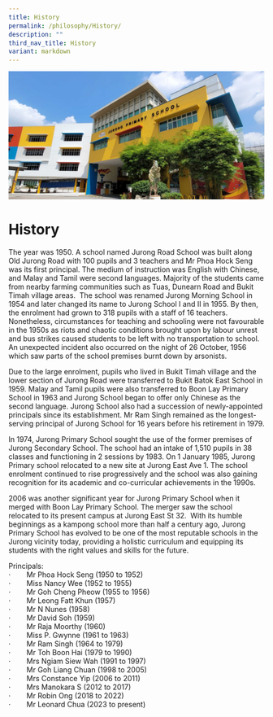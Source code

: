 ```yaml
---
title: History
permalink: /philosophy/History/
description: ""
third_nav_title: History
variant: markdown
---
```

![](/images/JPS_School_Front_Banner.jpg)

History
=======

The year was 1950. A school named Jurong Road School was built along Old Jurong Road with 100 pupils and 3 teachers and Mr Phoa Hock Seng was its first principal. The medium of instruction was English with Chinese, and Malay and Tamil were second languages. Majority of the students came from nearby farming communities such as Tuas, Dunearn Road and Bukit Timah village areas.&nbsp; The school was renamed Jurong Morning School in 1954 and later changed its name to Jurong School I and II in 1955. By then, the enrolment had grown to 318 pupils with a staff of 16 teachers. Nonetheless, circumstances for teaching and schooling were not favourable in the 1950s as riots and chaotic conditions brought upon by labour unrest and bus strikes caused students to be left with no transportation to school. An unexpected incident also occurred on the night of 26 October, 1956 which saw parts of the school premises burnt down by arsonists.

Due to the large enrolment, pupils who lived in Bukit Timah village and the lower section of Jurong Road were transferred to Bukit Batok East School in 1959. Malay and Tamil pupils were also transferred to Boon Lay Primary School in 1963 and Jurong School began to offer only Chinese as the second language. Jurong School also had a succession of newly-appointed principals since its establishment. Mr Ram Singh remained as the longest-serving principal of Jurong School for 16 years before his retirement in 1979.

In 1974, Jurong Primary School sought the use of the former premises of Jurong Secondary School. The school had an intake of 1,510 pupils in 38 classes and functioning in 2 sessions by 1983. On 1 January 1985, Jurong Primary school relocated to a new site at Jurong East Ave 1. The school enrolment continued to rise progressively and the school was also gaining recognition for its academic and co-curricular achievements in the 1990s.

2006 was another significant year for Jurong Primary School when it merged with Boon Lay Primary School. The merger saw the school relocated to its present campus at Jurong East St 32.&nbsp; With its humble beginnings as a kampong school more than half a century ago, Jurong Primary School has evolved to be one of the most reputable schools in the Jurong vicinity today, providing a holistic curriculum and equipping its students with the right values and skills for the future.

Principals: <br>
·&nbsp;&nbsp;&nbsp;&nbsp;&nbsp;&nbsp;&nbsp;&nbsp;Mr Phoa Hock Seng (1950 to 1952) <br>
·&nbsp;&nbsp;&nbsp;&nbsp;&nbsp;&nbsp;&nbsp;&nbsp;Miss Nancy Wee (1952 to 1955) <br>
·&nbsp;&nbsp;&nbsp;&nbsp;&nbsp;&nbsp;&nbsp;&nbsp;Mr Goh Cheng Pheow (1955 to 1956) <br>
·&nbsp;&nbsp;&nbsp;&nbsp;&nbsp;&nbsp;&nbsp;&nbsp;Mr Leong Fatt Khun (1957) <br>
·&nbsp;&nbsp;&nbsp;&nbsp;&nbsp;&nbsp;&nbsp;&nbsp;Mr N Nunes (1958) <br>
·&nbsp;&nbsp;&nbsp;&nbsp;&nbsp;&nbsp;&nbsp;&nbsp;Mr David Soh (1959) <br>
·&nbsp;&nbsp;&nbsp;&nbsp;&nbsp;&nbsp;&nbsp;&nbsp;Mr Raja Moorthy (1960) <br>
·&nbsp;&nbsp;&nbsp;&nbsp;&nbsp;&nbsp;&nbsp;&nbsp;Miss P. Gwynne (1961 to 1963) <br>
·&nbsp;&nbsp;&nbsp;&nbsp;&nbsp;&nbsp;&nbsp;&nbsp;Mr Ram Singh (1964 to 1979) <br>
·&nbsp;&nbsp;&nbsp;&nbsp;&nbsp;&nbsp;&nbsp;&nbsp;Mr Toh Boon Hai (1979 to 1990) <br>
·&nbsp;&nbsp;&nbsp;&nbsp;&nbsp;&nbsp;&nbsp;&nbsp;Mrs Ngiam Siew Wah (1991 to 1997) <br>
·&nbsp;&nbsp;&nbsp;&nbsp;&nbsp;&nbsp;&nbsp;&nbsp;Mr Goh Liang Chuan (1998 to 2005) <br>
·&nbsp;&nbsp;&nbsp;&nbsp;&nbsp;&nbsp;&nbsp;&nbsp;Mrs Constance Yip (2006 to 2011) <br>
·&nbsp;&nbsp;&nbsp;&nbsp;&nbsp;&nbsp;&nbsp;&nbsp;Mrs Manokara S (2012 to 2017) <br>
·&nbsp;&nbsp;&nbsp;&nbsp;&nbsp;&nbsp;&nbsp;&nbsp;Mr Robin Ong (2018 to 2022) <br>
·&nbsp;&nbsp;&nbsp;&nbsp;&nbsp;&nbsp;&nbsp;&nbsp;Mr Leonard Chua (2023 to present) <br>